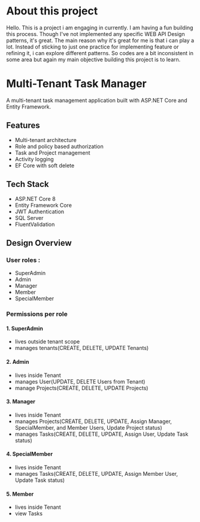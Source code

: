 # About this project

Hello. This is a project i am engaging in currently. I am having a fun building this process. Though I've not implemented any specific WEB API Design patterns, it's great. The main reason why it's great for me is that i can play a lot. Instead of sticking to just one practice for implementing feature or refining it, i can explore different patterns. So codes are a bit
inconsistent in some area but again my main objective building this project is to learn.


# Multi-Tenant Task Manager

A multi-tenant task management application built with ASP.NET Core and Entity Framework.


## Features

- Multi-tenant architecture
- Role and policy based authorization
- Task and Project management
- Activity logging
- EF Core with soft delete


 ## Tech Stack
 
- ASP.NET Core 8
- Entity Framework Core
- JWT Authentication
- SQL Server
- FluentValidation


## Design Overview 

### User roles :
- SuperAdmin
- Admin
- Manager
- Member
- SpecialMember
  
### Permissions per role
#### 1. SuperAdmin
- lives outside tenant scope
- manages tenants(CREATE, DELETE, UPDATE Tenants)

#### 2. Admin
- lives inside Tenant
- manages User(UPDATE, DELETE Users from Tenant)
- manage Projects(CREATE, DELETE, UPDATE Projects)

#### 3. Manager
- lives inside Tenant
- manages Projects(CREATE, DELETE, UPDATE, Assign Manager, SpecialMember, and Member Users, Update Project status)
- manages Tasks(CREATE, DELETE, UPDATE, Assign User, Update Task status)

#### 4. SpecialMember
- lives inside Tenant
- manages Tasks(CREATE, DELETE, UPDATE, Assign Member User, Update Task status)

#### 5. Member
- lives inside Tenant
- view Tasks
